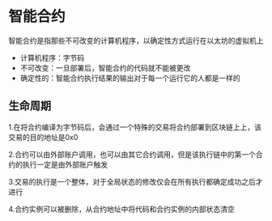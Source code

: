 # 智能合约

智能合约是指那些不可改变的计算机程序，以确定性方式运行在以太坊的虚拟机上

* 计算机程序：字节码
* 不可改变：一旦部署后，智能合约的代码就不能被更改
* 确定性的：智能合约执行结果的输出对于每一个运行它的人都是一样的

## 生命周期

1.在将合约编译为字节码后，会通过一个特殊的交易将合约部署到区块链上上，该交易的目的地址是0x0

2.合约可以由外部账户调用，也可以由其它合约调用，但是该执行链中的第一个合约的执行一定是由外部账户触发

3.交易的执行是一个整体，对于全局状态的修改仅会在所有执行都确定成功之后才进行

4.合约实例可以被删除，从合约地址中将代码和合约实例的内部状态清空